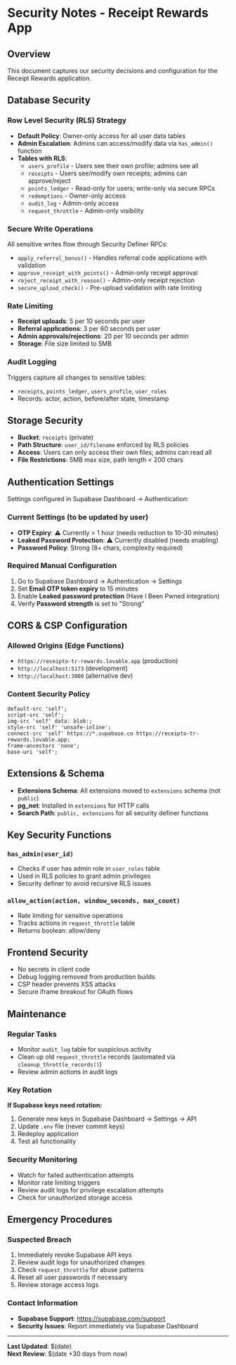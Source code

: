 # Security Notes - Receipt Rewards App

## Overview
This document captures our security decisions and configuration for the Receipt Rewards application.

## Database Security

### Row Level Security (RLS) Strategy
- **Default Policy**: Owner-only access for all user data tables
- **Admin Escalation**: Admins can access/modify data via `has_admin()` function
- **Tables with RLS**:
  - `users_profile` - Users see their own profile; admins see all
  - `receipts` - Users see/modify own receipts; admins can approve/reject
  - `points_ledger` - Read-only for users; write-only via secure RPCs
  - `redemptions` - Owner-only access
  - `audit_log` - Admin-only access
  - `request_throttle` - Admin-only visibility

### Secure Write Operations
All sensitive writes flow through Security Definer RPCs:
- `apply_referral_bonus()` - Handles referral code applications with validation
- `approve_receipt_with_points()` - Admin-only receipt approval
- `reject_receipt_with_reason()` - Admin-only receipt rejection
- `secure_upload_check()` - Pre-upload validation with rate limiting

### Rate Limiting
- **Receipt uploads**: 5 per 10 seconds per user
- **Referral applications**: 3 per 60 seconds per user  
- **Admin approvals/rejections**: 20 per 10 seconds per admin
- **Storage**: File size limited to 5MB

### Audit Logging
Triggers capture all changes to sensitive tables:
- `receipts`, `points_ledger`, `users_profile`, `user_roles`
- Records: actor, action, before/after state, timestamp

## Storage Security
- **Bucket**: `receipts` (private)
- **Path Structure**: `user_id/filename` enforced by RLS policies
- **Access**: Users can only access their own files; admins can read all
- **File Restrictions**: 5MB max size, path length < 200 chars

## Authentication Settings
Settings configured in Supabase Dashboard → Authentication:

### Current Settings (to be updated by user)
- **OTP Expiry**: ⚠️ Currently > 1 hour (needs reduction to 10-30 minutes)
- **Leaked Password Protection**: ⚠️ Currently disabled (needs enabling)
- **Password Policy**: Strong (8+ chars, complexity required)

### Required Manual Configuration
1. Go to Supabase Dashboard → Authentication → Settings
2. Set **Email OTP token expiry** to 15 minutes
3. Enable **Leaked password protection** (Have I Been Pwned integration)
4. Verify **Password strength** is set to "Strong"

## CORS & CSP Configuration

### Allowed Origins (Edge Functions)
- `https://receipto-tr-rewards.lovable.app` (production)
- `http://localhost:5173` (development)
- `http://localhost:3000` (alternative dev)

### Content Security Policy
```
default-src 'self';
script-src 'self';
img-src 'self' data: blob:;
style-src 'self' 'unsafe-inline';
connect-src 'self' https://*.supabase.co https://receipto-tr-rewards.lovable.app;
frame-ancestors 'none';
base-uri 'self';
```

## Extensions & Schema
- **Extensions Schema**: All extensions moved to `extensions` schema (not `public`)
- **pg_net**: Installed in `extensions` for HTTP calls
- **Search Path**: `public, extensions` for all security definer functions

## Key Security Functions

### `has_admin(user_id)`
- Checks if user has admin role in `user_roles` table
- Used in RLS policies to grant admin privileges
- Security definer to avoid recursive RLS issues

### `allow_action(action, window_seconds, max_count)`  
- Rate limiting for sensitive operations
- Tracks actions in `request_throttle` table
- Returns boolean: allow/deny

## Frontend Security
- No secrets in client code
- Debug logging removed from production builds
- CSP header prevents XSS attacks
- Secure iframe breakout for OAuth flows

## Maintenance

### Regular Tasks
- Monitor `audit_log` table for suspicious activity
- Clean up old `request_throttle` records (automated via `cleanup_throttle_records()`)
- Review admin actions in audit logs

### Key Rotation
**If Supabase keys need rotation:**
1. Generate new keys in Supabase Dashboard → Settings → API
2. Update `.env` file (never commit keys)
3. Redeploy application
4. Test all functionality

### Security Monitoring
- Watch for failed authentication attempts
- Monitor rate limiting triggers
- Review audit logs for privilege escalation attempts
- Check for unauthorized storage access

## Emergency Procedures

### Suspected Breach
1. Immediately revoke Supabase API keys
2. Review audit logs for unauthorized changes
3. Check `request_throttle` for abuse patterns
4. Reset all user passwords if necessary
5. Review storage access logs

### Contact Information
- **Supabase Support**: https://supabase.com/support
- **Security Issues**: Report immediately via Supabase Dashboard

---
**Last Updated**: $(date)  
**Next Review**: $(date +30 days from now)